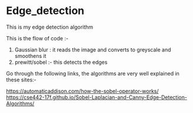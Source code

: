 # Edge_detection
This is my edge detection algorithm

This is the flow of code :-
1) Gaussian blur : it reads the image and converts to greyscale and smoothens it
2) prewitt/sobel :- this detects the edges


Go through the following links, the algorithms are very well explained in these sites:- 

https://automaticaddison.com/how-the-sobel-operator-works/
https://cse442-17f.github.io/Sobel-Laplacian-and-Canny-Edge-Detection-Algorithms/
